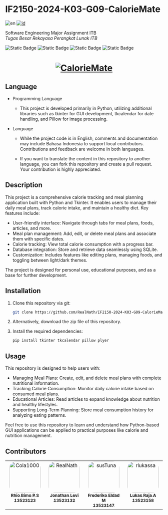 # IF2150-2024-K03-G09-CalorieMate
![en](https://img.shields.io/badge/lang-EN-lightgrey)
[![id](https://img.shields.io/badge/lang-ID-darkred)](README.id.md)

Software Engineering Major Assignment ITB  
*Tugas Besar Rekayasa Perangkat Lunak ITB*

![Static Badge](https://img.shields.io/badge/Project%20Status-Finished%20-brightgreen)
![Static Badge](https://img.shields.io/badge/License-MIT-red)
![Static Badge](https://img.shields.io/badge/Project-Software%20Engineering-purple)
![Static Badge](https://img.shields.io/badge/Language-Python-fff700)

<h1 align="center">
  <a href="#!"><img src="https://readme-typing-svg.herokuapp.com?font=Righteous&pause=1000&color=FFFFFFFF&size=35&center=true&vCenter=true&random=false&width=435&lines=Welcome+To+CalorieMate+!" alt="CalorieMate" /></a>
</h1>

## Language

- Programming Language

    - This project is developed primarily in Python, utilizing additional libraries such as tkinter for GUI development, tkcalendar for date handling, and Pillow for image processing.

- Language
 
    - While the project code is in English, comments and documentation may include Bahasa Indonesia to support local contributors. Contributions and feedback are welcome in both languages. 
  
    - If you want to translate the content in this repository to another language, you can fork this repository and create a pull request. Your contribution is highly appreciated.

## Description

This project is a comprehensive calorie tracking and meal planning application built with Python and Tkinter. It enables users to manage their daily meal plans, track calorie intake, and maintain a healthy diet. Key features include:
  
  - User-friendly interface: Navigate through tabs for meal plans, foods, articles, and more.
  - Meal plan management: Add, edit, or delete meal plans and associate them with specific dates.
  - Calorie tracking: View total calorie consumption with a progress bar.
  - Database integration: Store and retrieve data seamlessly using SQLite.
  -  Customization: Includes features like editing plans, managing foods, and toggling between light/dark themes.

The project is designed for personal use, educational purposes, and as a base for further development.

## Installation

1. Clone this repository via git:

   ```bash
   git clone https://github.com/RealNath/IF2150-2024-K03-G09-CalorieMate.git
   ```

2. Alternatively, download the zip file of this repository.

3. Install the required dependencies:

   ```bash
   pip install tkinter tkcalendar pillow plyer
   ```

## Usage

This repository is designed to help users with:

- Managing Meal Plans: Create, edit, and delete meal plans with complete nutritional information.
- Tracking Calorie Consumption: Monitor daily calorie intake based on consumed meal plans.
- Educational Articles: Read articles to expand knowledge about nutrition and healthy lifestyles.
- Supporting Long-Term Planning: Store meal consumption history for analyzing eating patterns.

Feel free to use this repository to learn and understand how Python-based GUI applications can be applied to practical purposes like calorie and nutrition management.

## Contributors

<table>
  <tbody>
    <tr>
      <td align="center" valign="top" width="14.28%"><a href="https://github.com/Cola1000"><img style="border-radius: 20%" src="https://avatars.githubusercontent.com/u/143616767?v=4" width="100px;" alt="Cola1000"/><br /><sub><b>Rhio Bimo P S <br /> 13523123 </b></sub></a><br /></td>
      <td align="center" valign="top" width="14.28%"><a href="https://github.com/RealNath"><img style="border-radius: 20%" src="https://avatars.githubusercontent.com/u/87565567?v=4" width="100px;" alt="RealNath"/><br /><sub><b>Jonathan Levi <br /> 13523132 </b></sub></a><br /></td>
      <td align="center" valign="top" width="14.28%"><a href="https://github.com/susTuna"><img style="border-radius: 20%" src="https://avatars.githubusercontent.com/u/148179846?v=4" width="100px;" alt="susTuna"/><br /><sub><b>Frederiko Eldad M <br /> 13523147 </b></sub></a><br /></td>
      <td align="center" valign="top" width="14.28%"><a href="https://github.com/rlukassa"><img style="border-radius: 20%" src="https://avatars.githubusercontent.com/u/164935134?v=4" width="100px;" alt="rlukassa"/><br /><sub><b>Lukas Raja A <br /> 13523158 </b></sub></a><br /></td>
    </tr>
  </tbody>
</table>
